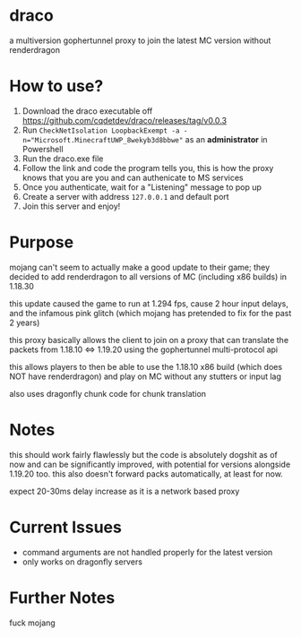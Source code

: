 # draco

a multiversion gophertunnel proxy to join the latest MC version without renderdragon

# How to use?
1. Download the draco executable off https://github.com/cqdetdev/draco/releases/tag/v0.0.3
2. Run `CheckNetIsolation LoopbackExempt -a -n="Microsoft.MinecraftUWP_8wekyb3d8bbwe"` as an **administrator** in Powershell
3. Run the draco.exe file
4. Follow the link and code the program tells you, this is how the proxy knows that you are you and can authenicate to MS services
5. Once you authenticate, wait for a "Listening" message to pop up
6. Create a server with address `127.0.0.1` and default port
7. Join this server and enjoy!

# Purpose

mojang can't seem to actually make a good update to their game; they decided to add renderdragon to all versions of MC (including x86 builds) in 1.18.30

this update caused the game to run at 1.294 fps, cause 2 hour input delays, and the infamous pink glitch (which mojang has pretended to fix for the past 2 years)

this proxy basically allows the client to join on a proxy that can translate the packets from 1.18.10 <=> 1.19.20 using the gophertunnel multi-protocol api

this allows players to then be able to use the 1.18.10 x86 build (which does NOT have renderdragon) and play on MC without any stutters or input lag

also uses dragonfly chunk code for chunk translation

# Notes

this should work fairly flawlessly but the code is absolutely dogshit as of now and can be significantly improved, with
potential for versions alongside 1.19.20 too. this also doesn't forward packs automatically, at least for now.

expect 20-30ms delay increase as it is a network based proxy

# Current Issues
- command arguments are not handled properly for the latest version
- only works on dragonfly servers

# Further Notes

fuck mojang
